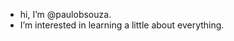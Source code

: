 - hi, I’m @paulobsouza.
- I’m interested in learning a little about everything.


<!---
paulobsouza/paulobsouza is a ✨ special ✨ repository because its `README.md` (this file) appears on your GitHub profile.
You can click the Preview link to take a look at your changes.
--->
